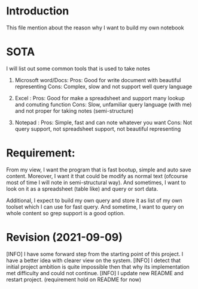 # Introduction
This file mention about the reason why I want to build my own notebook

# SOTA
I will list out some common tools that is used to take notes

1. Microsoft word/Docs:
    Pros: Good for write document with beautiful representing
    Cons: Complex, slow and not support well query language

2. Excel :
    Pros: Good for make a spreadsheet and support many lookup and comuting function
    Cons: Slow, unfamiliar query language (with me) and not proper for taking notes (semi-structure)

3. Notepad :
    Pros: Simple, fast and can note whatever you want
    Cons: Not query support, not spreadsheet support, not beautiful representing

# Requirement:
From my view, I want the program that is fast bootup, simple and auto save content. Moreover, I want it that could be modify as normal text (ofcourse most of time I will note in semi-structural way). And sometimes, I want to look on it as a spreadsheet (table like) and query or sort data.

Additional, I expect to build my own query and store it as list of my own toolset which I can use for fast query. And sometime, I want to query on whole content so grep support is a good option.

# Revision (2021-09-09)

[INFO] I have some forward step from the starting point of this project. I have a better idea with clearer view on the system.
[INFO] I detect that initial project ambition is quite impossible then that why its implementation met difficulty and could not continue.
[INFO] I update new README and restart project. (requirement hold on README for now)

